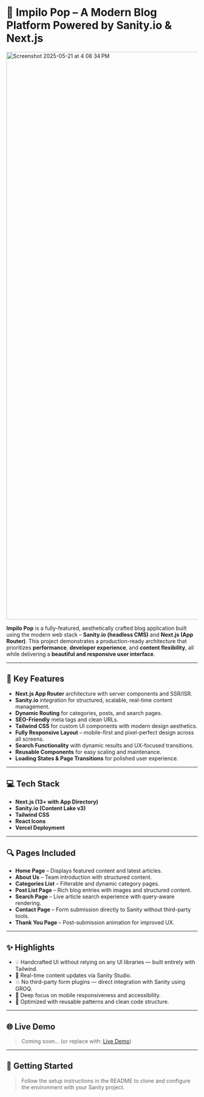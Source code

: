 # 📝 Impilo Pop – A Modern Blog Platform Powered by Sanity.io & Next.js


<img width="1491" alt="Screenshot 2025-05-21 at 4 08 34 PM" src="https://github.com/user-attachments/assets/8eb156fd-80a0-4f32-a27b-1600ed5fdda6" />

**Impilo Pop** is a fully-featured, aesthetically crafted blog application built using the modern web stack – **Sanity.io (headless CMS)** and **Next.js (App Router)**. This project demonstrates a production-ready architecture that prioritizes **performance**, **developer experience**, and **content flexibility**, all while delivering a **beautiful and responsive user interface**.

---

## 🚀 Key Features

- **Next.js App Router** architecture with server components and SSR/ISR.
- **Sanity.io** integration for structured, scalable, real-time content management.
- **Dynamic Routing** for categories, posts, and search pages.
- **SEO-Friendly** meta tags and clean URLs.
- **Tailwind CSS** for custom UI components with modern design aesthetics.
- **Fully Responsive Layout** – mobile-first and pixel-perfect design across all screens.
- **Search Functionality** with dynamic results and UX-focused transitions.
- **Reusable Components** for easy scaling and maintenance.
- **Loading States & Page Transitions** for polished user experience.

---

## 💻 Tech Stack

- **Next.js (13+ with App Directory)**
- **Sanity.io (Content Lake v3)**
- **Tailwind CSS**
- **React Icons**
- **Vercel Deployment**

---

## 🔍 Pages Included

- **Home Page** – Displays featured content and latest articles.
- **About Us** – Team introduction with structured content.
- **Categories List** – Filterable and dynamic category pages.
- **Post List Page** – Rich blog entries with images and structured content.
- **Search Page** – Live article search experience with query-aware rendering.
- **Contact Page** – Form submission directly to Sanity without third-party tools.
- **Thank You Page** – Post-submission animation for improved UX.

---

## ✨ Highlights

- 💡 Handcrafted UI without relying on any UI libraries — built entirely with Tailwind.
- 🔄 Real-time content updates via Sanity Studio.
- 💥 No third-party form plugins — direct integration with Sanity using GROQ.
- 📱 Deep focus on mobile responsiveness and accessibility.
- 🔧 Optimized with reusable patterns and clean code structure.

---

## 🌐 Live Demo

> Coming soon… (or replace with: [Live Demo](https://impilopop.vercel.app))

---

## 📌 Getting Started

> Follow the setup instructions in the README to clone and configure the environment with your Sanity project.
